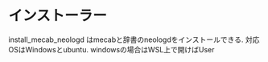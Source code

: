 # インストーラー
install_mecab_neologd はmecabと辞書のneologdをインストールできる.
対応OSはWindowsとubuntu. windowsの場合はWSL上で開けばUser

